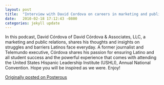 ```yaml
---
layout: post
title:  "Interview with David Cordova on careers in marketing and public relations"
date:   2010-02-18 17:12:43 -0800
categories: jekyll update
---
```

In this podcast, David Córdova of David Córdova & Associates, LLC, a marketing and public relations, shares his thoughts and insights on struggles and barriers Latinos face everyday. A former journalist and Telemundo executive, Córdova shares his passion for ensuring Latino and all student success and the powerful experience that comes with attending the United States Hispanic Leadership Institute (USHLI), Annual National Convention. Hope you will be inspired as we were. Enjoy!

[Originally posted on Posterous](http://molina.posterous.com/)
